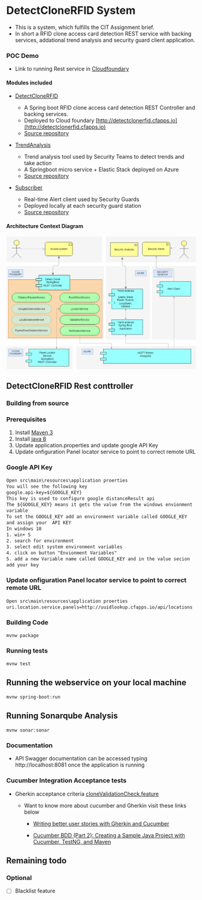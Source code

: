 # DetectCloneRFID System
- This is a system, which fulfills the CIT Assignment brief. 
- In short a RFID clone access card detection REST service with backing services, addational trend analysis and security guard client application.

### POC Demo
- Link to running Rest service in [Cloudfoundary](http://detectclonerfid.cfapps.io)

#### Modules included
- [DetectCloneRFID](https://github.com/BravoTeam2018/DetectCloneRFID)    
    - A Spring boot RFID clone access card detection REST Controller and backing services.  
    - Deployed to Cloud foundary [http://detectclonerfid.cfapps.io](http://detectclonerfid.cfapps.io)
    - [Source repository](https://github.com/BravoTeam2018/DetectCloneRFID) 
     
- [TrendAnalysis](https://github.com/BravoTeam2018/trendanalysis)  
    - Trend analysis tool used by Security Teams to detect trends and take action
    - A Springboot micro service + Elastic Stack deployed on Azure 
    - [Source repository](https://github.com/BravoTeam2018/trendanalysis)
- [Subscriber](https://github.com/BravoTeam2018/Subscriber) 
    - Real-time Alert client used by Security Guards
    - Deployed locally at each security guard station  
    - [Source repository](https://github.com/BravoTeam2018/Subscriber)

#### Architecture Context Diagram 
![Context Diagram](https://github.com/BravoTeam2018/DetectCloneRFID/blob/master/docs/ContextDiagram.png)


## DetectCloneRFID Rest conttroller 

### Building from source

### Prerequisites 
1. Install [Maven 3]( https://maven.apache.org/)
2. Install [java 8]( http://www.oracle.com/technetwork/java/javase/downloads/jdk8-downloads-2133151.html)
3. Update application.properties and update google API Key
4. Update onfiguration Panel locator service to point to correct remote URL

###  Google API Key
```
Open src\main\resources\application proerties
You will see the following key
google.api-key=${GOOGLE_KEY}
This key is used to configure google distanceResult api
The ${GOOGLE_KEY} means it gets the value from the windows envionment variable
To set the GOOGLE_KEY add an environment variable called GOOGLE_KEY and assign your  API KEY
In windows 10
1. win+ S
2. search for environment
3. select edit system environment variables
4. click on button "Envionment Variables" 
5. add a new Variable name called GOOGLE_KEY and in the value secion add your key

```

### Update onfiguration Panel locator service to point to correct remote URL
```
Open src\main\resources\application proerties
uri.location.service.panels=http://uuidlookup.cfapps.io/api/locations
```

### Building Code
```
mvnw package
```

### Running tests
```
mvnw test
```

## Running the webservice on your local machine
```
mvnw spring-boot:run
```

## Running Sonarqube Analysis 
```
mvnw sonar:sonar
```

### Documentation
  - API Swagger documentation can be accessed typing http://localhost:8081 once the application is running

### Cucumber Integration Acceptance tests
- Gherkin acceptance criteria [cloneValidationCheck.feature](https://github.com/eamonfoy-cit/rfidclone/blob/master/src/test/resources/cucumber/cloneValidationCheck.feature)


  - Want to know more about cucumber and Gherkin visit these links below
    - [Writing better user stories with Gherkin and Cucumber](https://medium.com/@mvwi/story-writing-with-gherkin-and-cucumber-1878124c284c)

    - [Cucumber BDD (Part 2): Creating a Sample Java Project with Cucumber, TestNG, and Maven](https://medium.com/agile-vision/cucumber-bdd-part-2-creating-a-sample-java-project-with-cucumber-testng-and-maven-127a1053c180)


## Remaining todo

### Optional
- [ ] Blacklist feature
